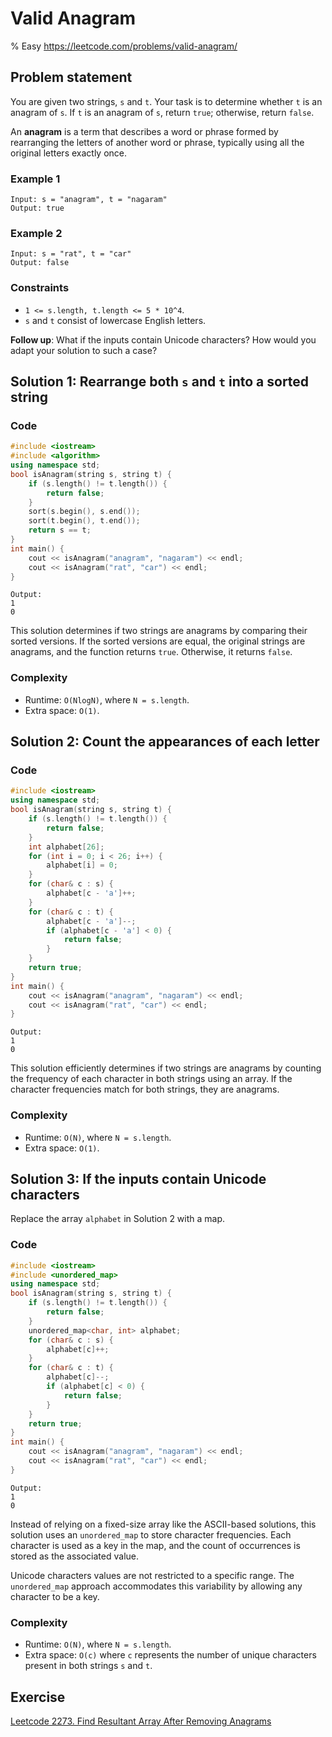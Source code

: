 # Valid Anagram
% Easy https://leetcode.com/problems/valid-anagram/
## Problem statement

You are given two strings, `s` and `t`. Your task is to determine whether `t` is an anagram of `s`. If `t` is an anagram of `s`, return `true`; otherwise, return `false`.

An **anagram** is a term that describes a word or phrase formed by rearranging the letters of another word or phrase, typically using all the original letters exactly once. 

### Example 1
```text
Input: s = "anagram", t = "nagaram"
Output: true
```

### Example 2
```text
Input: s = "rat", t = "car"
Output: false
``` 

### Constraints

* `1 <= s.length, t.length <= 5 * 10^4`.
* `s` and `t` consist of lowercase English letters.
 

**Follow up**: What if the inputs contain Unicode characters? How would you adapt your solution to such a case?

## Solution 1: Rearrange both `s` and `t` into a sorted string

### Code
```cpp
#include <iostream>
#include <algorithm>
using namespace std;
bool isAnagram(string s, string t) {
    if (s.length() != t.length()) {
        return false;
    }
    sort(s.begin(), s.end());
    sort(t.begin(), t.end());
    return s == t;
}
int main() {
    cout << isAnagram("anagram", "nagaram") << endl;
    cout << isAnagram("rat", "car") << endl;
}
```
```text
Output:
1
0
```

This solution determines if two strings are anagrams by comparing their sorted versions. If the sorted versions are equal, the original strings are anagrams, and the function returns `true`. Otherwise, it returns `false`. 

### Complexity
* Runtime: `O(NlogN)`, where `N = s.length`.
* Extra space: `O(1)`.


## Solution 2: Count the appearances of each letter

### Code
```cpp
#include <iostream>
using namespace std;
bool isAnagram(string s, string t) {
    if (s.length() != t.length()) {
        return false;
    }
    int alphabet[26];
    for (int i = 0; i < 26; i++) {
        alphabet[i] = 0;
    }
    for (char& c : s) {
        alphabet[c - 'a']++;
    }
    for (char& c : t) {
        alphabet[c - 'a']--;
        if (alphabet[c - 'a'] < 0) {
            return false;
        }
    }
    return true;    
}
int main() {
    cout << isAnagram("anagram", "nagaram") << endl;
    cout << isAnagram("rat", "car") << endl;
}
```
```text
Output:
1
0
```

This solution efficiently determines if two strings are anagrams by counting the frequency of each character in both strings using an array. If the character frequencies match for both strings, they are anagrams. 

### Complexity
* Runtime: `O(N)`, where `N = s.length`.
* Extra space: `O(1)`.

## Solution 3: If the inputs contain Unicode characters

Replace the array `alphabet` in Solution 2 with a map.

### Code
```cpp
#include <iostream>
#include <unordered_map>
using namespace std;
bool isAnagram(string s, string t) {
    if (s.length() != t.length()) {
        return false;
    }
    unordered_map<char, int> alphabet;
    for (char& c : s) {
        alphabet[c]++;
    }
    for (char& c : t) {
        alphabet[c]--;
        if (alphabet[c] < 0) {
            return false;
        }
    }
    return true;    
}
int main() {
    cout << isAnagram("anagram", "nagaram") << endl;
    cout << isAnagram("rat", "car") << endl;
}
```
```text
Output:
1
0
```

Instead of relying on a fixed-size array like the ASCII-based solutions, this solution uses an `unordered_map` to store character frequencies. Each character is used as a key in the map, and the count of occurrences is stored as the associated value.

Unicode characters values are not restricted to a specific range. The `unordered_map` approach accommodates this variability by allowing any character to be a key.

### Complexity

* Runtime: `O(N)`, where `N = s.length`.
* Extra space: `O(c)` where `c` represents the number of unique characters present in both strings `s` and `t`.

## Exercise
[Leetcode 2273. Find Resultant Array After Removing Anagrams](https://leetcode.com/problems/find-resultant-array-after-removing-anagrams/)